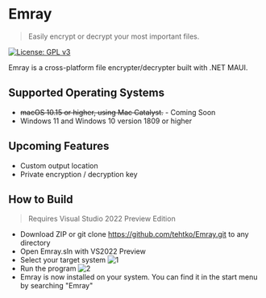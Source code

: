 # Emray

> Easily encrypt or decrypt your most important files.

[![License: GPL v3](https://img.shields.io/badge/License-GPLv3-blue.svg)](https://www.gnu.org/licenses/gpl-3.0)

Emray is a cross-platform file encrypter/decrypter built with .NET MAUI. 

## Supported Operating Systems
- ~~macOS 10.15 or higher, using Mac Catalyst.~~ - Coming Soon
- Windows 11 and Windows 10 version 1809 or higher

## Upcoming Features
- Custom output location
- Private encryption / decryption key

## How to Build
> Requires Visual Studio 2022 Preview Edition
- Download ZIP or git clone https://github.com/tehtko/Emray.git to any directory
- Open Emray.sln with VS2022 Preview
- Select your target system ![1](https://user-images.githubusercontent.com/44374315/182004351-9ee6b3b8-c7c1-46b2-8ea2-dfa5cddc81f4.png)
- Run the program ![2](https://user-images.githubusercontent.com/44374315/182004356-9bb73d87-3986-43aa-91a0-e6d934f80d32.png)
- Emray is now installed on your system. You can find it in the start menu by searching "Emray"
